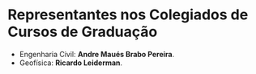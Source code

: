 # Representantes nos Colegiados de Cursos de Graduação
- Engenharia Civil: **Andre Maués Brabo Pereira**.
- Geofísica: **Ricardo Leiderman**.



